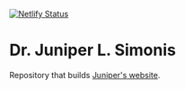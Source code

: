 [![Netlify Status](https://api.netlify.com/api/v1/badges/12437da5-f326-46c2-812a-325851f67175/deploy-status)](https://app.netlify.com/sites/relaxed-hopper-6b2cef/deploys)

# Dr. Juniper L. Simonis

Repository that builds [Juniper's website](juniperlsimonis.com).